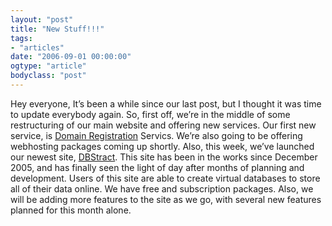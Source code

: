 ```yaml
---
layout: "post"
title: "New Stuff!!!"
tags: 
- "articles"
date: "2006-09-01 00:00:00"
ogtype: "article"
bodyclass: "post"
---
```


Hey everyone, It’s been a while since our last post, but I thought it was time to update everybody again. So, first off, we’re in the middle of some restructuring of our main website and offering new services. Our first new service, is [Domain Registration](/services/web-solutions/domain-registration/) Servics. We’re also going to be offering webhosting packages coming up shortly. Also, this week, we’ve launched our newest site, [DBStract](http://www.dbstract.com). This site has been in the works since December 2005, and has finally seen the light of day after months of planning and development. Users of this site are able to create virtual databases to store all of their data online. We have free and subscription packages. Also, we will be adding more features to the site as we go, with several new features planned for this month alone.